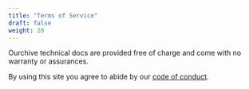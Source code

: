 ```yaml
---
title: "Terms of Service"
draft: false
weight: 20
---
```


Ourchive technical docs are provided free of charge and come with no warranty or assurances.

By using this site you agree to abide by our [code of conduct](https://github.com/OurchiveIO/ourchive/blob/main/codeofconduct.md).